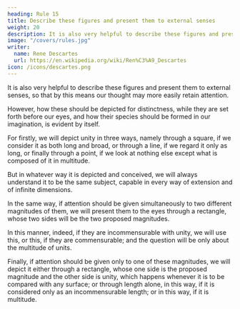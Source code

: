 ```yaml
---
heading: Rule 15
title: Describe these figures and present them to external senses
weight: 20
description: It is also very helpful to describe these figures and present them to external senses, so that by this means our thought may more easily retain attention
image: "/covers/rules.jpg"
writer:
  name: Rene Descartes
  url: https://en.wikipedia.org/wiki/Ren%C3%A9_Descartes
icon: /icons/descartes.png
---
```



It is also very helpful to describe these figures and present them to external senses, so that by this means our thought may more easily retain attention.

However, how these should be depicted for distinctness, while they are set forth before our eyes, and how their species should be formed in our imagination, is evident by itself. 

For firstly, we will depict unity in three ways, namely through a square, if we consider it as both long and broad, or through a line, if we regard it only as long, or finally through a point, if we look at nothing else except what is composed of it in multitude. 

But in whatever way it is depicted and conceived, we will always understand it to be the same subject, capable in every way of extension and of infinite dimensions.

In the same way, if attention should be given simultaneously to two different magnitudes of them, we will present them to the eyes through a rectangle, whose two sides will be the two proposed magnitudes. 

In this manner, indeed, if they are incommensurable with unity, we will use this, or this, if they are commensurable; and the question will be only about the multitude of units. 

Finally, if attention should be given only to one of these magnitudes, we will depict it either through a rectangle, whose one side is the proposed magnitude and the other side is unity, which happens whenever it is to be compared with any surface; or through length alone, in this way, if it is considered only as an incommensurable length; or in this way, if it is multitude.

